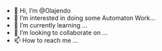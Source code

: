 - 👋 Hi, I’m @Olajendo
- 👀 I’m interested in doing some Automaton Work...
- 🌱 I’m currently learning ...
- 💞️ I’m looking to collaborate on ...
- 📫 How to reach me ...

<!---
Olajendo/Olajendo is a ✨ special ✨ repository because its `README.md` (this file) appears on your GitHub profile.
You can click the Preview link to take a look at your changes.
--->
